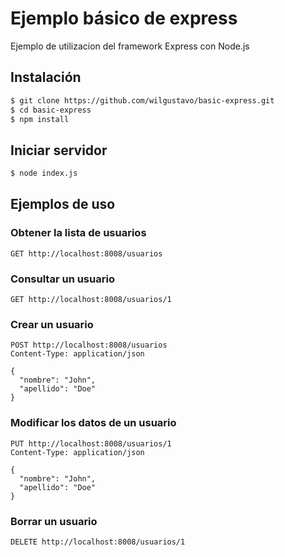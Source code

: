
# Ejemplo básico de express

Ejemplo de utilizacion del framework Express con Node.js

## Instalación

```sh
$ git clone https://github.com/wilgustavo/basic-express.git
$ cd basic-express
$ npm install
```

## Iniciar servidor

```sh
$ node index.js
```

## Ejemplos de uso

### Obtener la lista de usuarios

```
GET http://localhost:8008/usuarios
```

### Consultar un usuario

```
GET http://localhost:8008/usuarios/1
```

### Crear un usuario

```
POST http://localhost:8008/usuarios
Content-Type: application/json

{
  "nombre": "John", 
  "apellido": "Doe"
}
```

### Modificar los datos de un usuario

```
PUT http://localhost:8008/usuarios/1
Content-Type: application/json

{
  "nombre": "John", 
  "apellido": "Doe"
}
```

### Borrar un usuario

```
DELETE http://localhost:8008/usuarios/1
```
